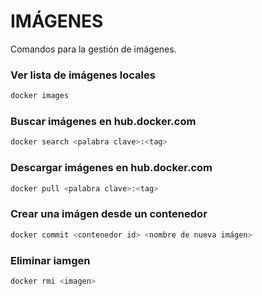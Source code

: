 # IMÁGENES

Comandos para la gestión de imágenes.

### Ver lista de imágenes locales
```bash
docker images
```

### Buscar imágenes en hub.docker.com
```bash
docker search <palabra clave>:<tag>
```

### Descargar imágenes en hub.docker.com
```bash
docker pull <palabra clave>:<tag>
```

### Crear una imágen desde un contenedor
```bash
docker commit <contenedor id> <nombre de nueva imágen>
```

### Eliminar iamgen
```bash
docker rmi <imagen>
```


